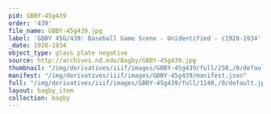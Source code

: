 ```yaml
---
pid: GBBY-45g439
order: '439'
file_name: GBBY-45g439.jpg
label: 'GBBY 45G/439: Baseball Game Scene - Unidentified - c1928-1934'
_date: 1928-1934
object_type: glass plate negative
source: http://archives.nd.edu/Bagby/GBBY-45g439.jpg
thumbnail: "/img/derivatives/iiif/images/GBBY-45g439/full/250,/0/default.jpg"
manifest: "/img/derivatives/iiif/images/GBBY-45g439/manifest.json"
full: "/img/derivatives/iiif/images/GBBY-45g439/full/1140,/0/default.jpg"
layout: bagby_item
collection: bagby
---
```

